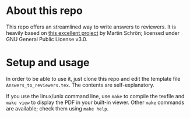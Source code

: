 # About this repo 

This repo offers an streamlined way to write answers to reviewers. It is
heavily based on [this excellent project](https://github.com/mschroen/review_response_letter) by Martin Schrön; licensed under GNU General Public License v3.0.

# Setup and usage 

In order to be able to use it, just clone this repo and edit
the template file `Answers_to_reviewers.tex`. The contents are self-explanatory.

If you use the linux/unix command line, use `make` to compile the
texfile and `make view` to display the PDF in your built-in viewer. Other
`make` commands are available; check them using `make help`.

